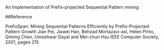 An Implementation of Prefix-projected Sequential Pattern mining

##Reference

PrefixSpan: Mining Sequential Patterns Efficiently by Prefix-Projected Pattern Growth
Jian Pei, Jiawei Han, Behzad Mortazavi-asl, Helen Pinto, Qiming Chen, Umeshwar Dayal and Mei-chun Hsu
IEEE Computer Society, 2001, pages 215
